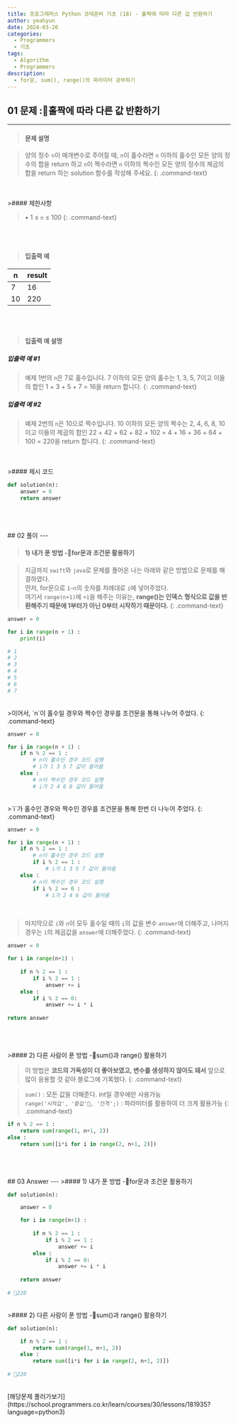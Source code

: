 ```yaml
---
title: 프로그래머스 Python 코테준비 기초 (18) - 홀짝에 따라 다른 값 반환하기
author: yeahyun
date: 2024-03-26
categories:
  - Programmers
  - 기초
tags:
  - Algorithm
  - Programmers
description:
  - for문, sum(), range()의 파라미터 공부하기
---
```

## 01 문제 :홀짝에 따라 다른 값 반환하기

---
>#### 문제 설명

>양의 정수 `n`이 매개변수로 주어질 때, `n`이 홀수라면 `n` 이하의 홀수인 모든 양의 정수의 합을 return 하고 `n`이 짝수라면 `n` 이하의 짝수인 모든 양의 정수의 제곱의 합을 return 하는 solution 함수를 작성해 주세요.
{: .command-text}

<BR>
<BR>
>#### 제한사항

>• 1 ≤ `n` ≤ 100
{: .command-text}
<BR>
<BR>

>#### 입출력 예

| n   | result |
| --- | ------ |
| 7   | 16     |
| 10  | 220    |

<BR>
<BR>

>#### 입출력 예 설명

##### 입출력 예 #1
>예제 1번의 `n`은 7로 홀수입니다. 7 이하의 모든 양의 홀수는 1, 3, 5, 7이고 이들의 합인 1 + 3 + 5 + 7 = 16을 return 합니다.
{: .command-text}

##### 입출력 예 #2
>예제 2번의 `n`은 10으로 짝수입니다. 10 이하의 모든 양의 짝수는 2, 4, 6, 8, 10이고 이들의 제곱의 합인 22 + 42 + 62 + 82 + 102 = 4 + 16 + 36 + 64 + 100 = 220을 return 합니다.
{: .command-text}

<BR>

<br>
>#### 제시 코드

```python
def solution(n):
    answer = 0
    return answer
```

<br>
<br>
<BR>
## 02 풀이 
---

>#### 1) 내가 푼 방법 -for문과 조건문 활용하기

>지금까지 `swift`와 `java`로 문제를 풀어온 나는 아래와 같은 방법으로 문제를 해결하였다.  
>먼저, for문으로 `1~n`의 숫자를 차례대로 `i`에 넣어주었다.  
>여기서 `range(n+1)`에 `+1`을 해주는 이유는, **range()는 인덱스 형식으로 값을 반환해주기 때문에 1부터가 아닌 0부터 시작하기 때문이다.**
{: .command-text}

```python
answer = 0

for i in range(n + 1) :
	print(i)	

# 1
# 2
# 3
# 4
# 5
# 6
# 7
```
<br>
>이어서, `n`이 홀수일 경우와 짝수인 경우를 조건문을 통해 나누어 주었다.
{: .command-text}

```python
answer = 0

for i in range(n + 1) :
	if n % 2 == 1 :
		# n이 홀수인 경우 코드 실행
		# i가 1 3 5 7 값이 들어옴
	else :
		# n이 짝수인 경우 코드 실행
		# i가 2 4 6 8 값이 들어옴
```

<br>
>`i`가 홀수인 경우와 짝수인 경우를 조건문을 통해 한번 더 나누어 주었다.
{: .command-text}

```python
answer = 0

for i in range(n + 1) :
	if n % 2 == 1 :
		# n이 홀수인 경우 코드 실행
		if i % 2 == 1 :
			# i가 1 3 5 7 값이 들어옴
	else :
		# n이 짝수인 경우 코드 실행
		if i % 2 == 0 :
			# i가 2 4 6 값이 들어옴
```
<br>

>마지막으로 `i`와 `n`이 모두 홀수일 때의 `i`의 값을 변수 `answer`에 더해주고,
>나머지 경우는 `i`의 제곱값을 `answer`에 더해주었다.
{: .command-text}

```python
answer = 0

for i in range(n+1) :
	
	if n % 2 == 1 :
		if i % 2 == 1 :
			answer += i
	else :
		if i % 2 == 0:
			answer += i * i
			
return answer

```

<br>
<br>
<br>
>#### 2) 다른 사람이 푼 방법 -sum()과 range() 활용하기

>이 방법은 **코드의 가독성이 더 좋아보였고, 변수를 생성하지 않아도 돼서** 앞으로 많이 응용할 것 같아 블로그에 기록했다.
{: .command-text}

>`sum()` : 모든 값을 더해준다. int일 경우에만 사용가능  
>`range('시작값', '끝값', '간격';)` : 파라미터를 활용하여 더 크게 활용가능
{: .command-text}

```python
if n % 2 == 1 :
	return sum(range(1, n+1, 2))
else :
	return sum([i*i for i in range(2, n+1, 2)])
```

<br>

<br>
<br>
## 03 Answer
---
>#### 1) 내가 푼 방법 -for문과 조건문 활용하기

```python
def solution(n):

    answer = 0

	for i in range(n+1) :
		
		if n % 2 == 1 :
			if i % 2 == 1 :
				answer += i
		else :
			if i % 2 == 0:
				answer += i * i
				
	return answer
	
# 220
```

<br>
>#### 2) 다른 사람이 푼 방법 -sum()과 range() 활용하기

```python
def solution(n):

	if n % 2 == 1 :
		return sum(range(1, n+1, 2))
	else :
		return sum([i*i for i in range(2, n+1, 2)])
		
# 220
```

<br>
[해당문제 풀러가보기](https://school.programmers.co.kr/learn/courses/30/lessons/181935?language=python3)